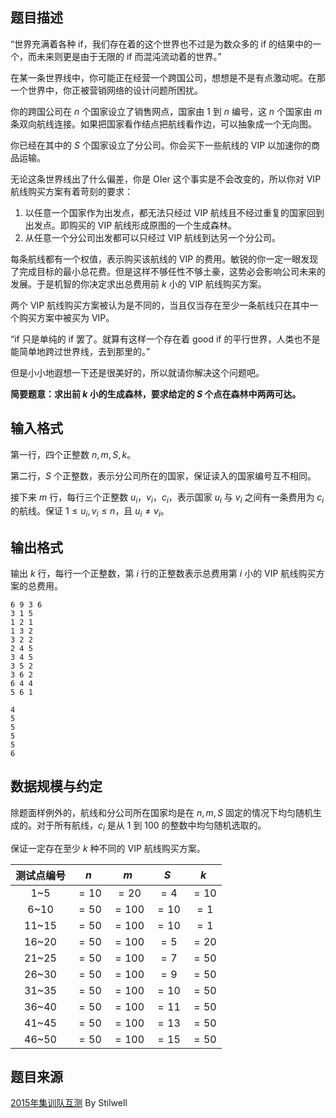 ## 题目描述

“世界充满着各种 if，我们存在着的这个世界也不过是为数众多的 if 的结果中的一个，而未来则更是由于无限的 if 而混沌流动着的世界。”

在某一条世界线中，你可能正在经营一个跨国公司，想想是不是有点激动呢。在那一个世界中，你正被营销网络的设计问题所困扰。

你的跨国公司在 $n$ 个国家设立了销售网点，国家由 $1$ 到 $n$ 编号，这 $n$ 个国家由 $m$ 条双向航线连接。如果把国家看作结点把航线看作边，可以抽象成一个无向图。

你已经在其中的 $S$ 个国家设立了分公司。你会买下一些航线的 VIP 以加速你的商品运输。

无论这条世界线出了什么偏差，你是 OIer 这个事实是不会改变的，所以你对 VIP 航线购买方案有着苛刻的要求：

1. 以任意一个国家作为出发点，都无法只经过 VIP 航线且不经过重复的国家回到出发点。即购买的 VIP 航线形成原图的一个生成森林。
2. 从任意一个分公司出发都可以只经过 VIP 航线到达另一个分公司。

每条航线都有一个权值，表示购买该航线的 VIP 的费用。敏锐的你一定一眼发现了完成目标的最小总花费。但是这样不够任性不够土豪，这势必会影响公司未来的发展。于是机智的你决定求出总费用前 $k$ 小的 VIP 航线购买方案。

两个 VIP 航线购买方案被认为是不同的，当且仅当存在至少一条航线只在其中一个购买方案中被买为 VIP。

“if 只是单纯的 if 罢了。就算有这样一个存在着 good if 的平行世界，人类也不是能简单地跨过世界线，去到那里的。”

但是小小地遐想一下还是很美好的，所以就请你解决这个问题吧。

**简要题意：求出前 $k$ 小的生成森林，要求给定的 $S$ 个点在森林中两两可达。**

## 输入格式
第一行，四个正整数 $n, m, S, k$。

第二行，$S$ 个正整数，表示分公司所在的国家，保证读入的国家编号互不相同。

接下来 $m$ 行，每行三个正整数 $u_i，v_i，c_i$，表示国家 $u_i$ 与 $v_i$ 之间有一条费用为 $c_i$ 的航线。保证 $1 \leq u_i, v_i \leq n$，且 $u_i \neq v_i$。

## 输出格式
输出 $k$ 行，每行一个正整数，第 $i$ 行的正整数表示总费用第 $i$ 小的 VIP 航线购买方案的总费用。



```input1
6 9 3 6
3 1 5
1 2 1
1 3 2
3 2 2
2 4 5
3 4 5
3 5 2
3 6 2
6 4 4
5 6 1
```

```input2
4
5
5
5
5
6
```

## 数据规模与约定
除题面样例外的，航线和分公司所在国家均是在 $n, m, S$ 固定的情况下均匀随机生成的。对于所有航线，$c_i$ 是从 $1$ 到 $100$ 的整数中均匀随机选取的。

保证一定存在至少 $k$ 种不同的 VIP 航线购买方案。

| 测试点编号 |  $n$  |  $m$   |     $S$     |  $k$  |
| :--------: | :---: | :----: | :---------: | :---: |
|    1~5     | $=10$ | $=20$  |    $=4$     | $=10$ |
|    6~10    | $=50$ | $=100$ |    $=10$    | $=1$  |
|   11~15    | $=50$ | $=100$ |    $=10$    | $=1$  |
|   16~20    | $=50$ | $=100$ |    $=5$     | $=20$ |
|   21~25    | $=50$ | $=100$ |    $=7$     | $=50$ |
|   26~30    | $=50$ | $=100$ |    $=9$     | $=50$ |
|   31~35    | $=50$ | $=100$ |    $=10$    | $=50$ |
|   36~40    | $=50$ | $=100$ |    $=11$    | $=50$ |
|   41~45    | $=50$ | $=100$ |    $=13$    | $=50$ |
|   46~50    | $=50$ | $=100$ |    $=15$    | $=50$ |


## 题目来源
[2015年集训队互测](https://uoj.ac/contest/11) By Stilwell